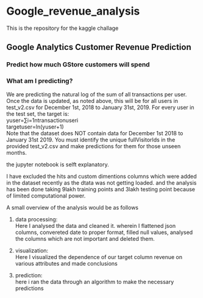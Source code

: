 # Google_revenue_analysis

This is the repository for the kaggle challage<br />
## Google Analytics Customer Revenue Prediction<br />
### Predict how much GStore customers will spend<br />


### What am I predicting?<br />
We are predicting the natural log of the sum of all transactions per user. Once the data is updated, as noted above, this will be for all users in test_v2.csv for December 1st, 2018 to January 31st, 2019. For every user in the test set, the target is:<br />
yuser=∑i=1ntransactionuseri<br />
targetuser=ln(yuser+1)<br />
Note that the dataset does NOT contain data for December 1st 2018 to January 31st 2019. You must identify the unique fullVisitorIds in the provided test_v2.csv and make predictions for them for those unseen months.<br />


the jupyter notebook is selft explanatory.<br />

I have excluded the hits and custom dimentions columns which were added in the dataset recently as the dtata was not getting loaded.
and the analysis has been done taking 9lakh training points and 3lakh testing point because of limited computational power. <br />

A small overview of the analysis would be as follows <br />

1. data processing: <br />
Here I analysed the data and cleaned it. wherein I flattened json columns, convereted date to proper format, filled null values, analysed the columns which are not important and deleted them. <br />

2. visualization: <br />
Here I visualized the dependence of our target column revenue on various attributes and made conclusions <br />

3. prediction: <br />
here i ran the data through an algorithm to make the necessary predictions <br />


